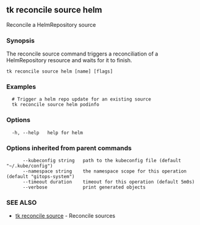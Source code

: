 ## tk reconcile source helm

Reconcile a HelmRepository source

### Synopsis

The reconcile source command triggers a reconciliation of a HelmRepository resource and waits for it to finish.

```
tk reconcile source helm [name] [flags]
```

### Examples

```
  # Trigger a helm repo update for an existing source
  tk reconcile source helm podinfo

```

### Options

```
  -h, --help   help for helm
```

### Options inherited from parent commands

```
      --kubeconfig string   path to the kubeconfig file (default "~/.kube/config")
      --namespace string    the namespace scope for this operation (default "gitops-system")
      --timeout duration    timeout for this operation (default 5m0s)
      --verbose             print generated objects
```

### SEE ALSO

* [tk reconcile source](tk_reconcile_source.md)	 - Reconcile sources


